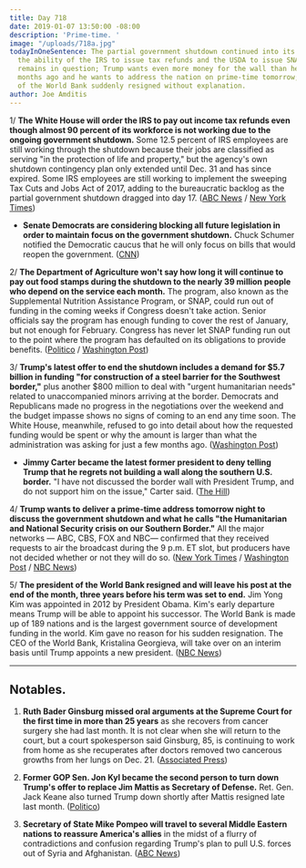```yaml
---
title: Day 718
date: 2019-01-07 13:50:00 -08:00
description: 'Prime-time. '
image: "/uploads/718a.jpg"
todayInOneSentence: The partial government shutdown continued into its 17th day as
  the ability of the IRS to issue tax refunds and the USDA to issue SNAP benefits
  remains in question; Trump wants even more money for the wall than he did a few
  months ago and he wants to address the nation on prime-time tomorrow; and the president
  of the World Bank suddenly resigned without explanation.
author: Joe Amditis
---
```


1/ **The White House will order the IRS to pay out income tax refunds even though almost 90 percent of its workforce is not working due to the ongoing government shutdown.** Some 12.5 percent of IRS employees are still working through the shutdown because their jobs are classified as serving "in the protection of life and property," but the agency's own shutdown contingency plan only extended until Dec. 31 and has since expired. Some IRS employees are still working to implement the sweeping Tax Cuts and Jobs Act of 2017, adding to the bureaucratic backlog as the partial government shutdown dragged into day 17. ([ABC News](https://abcnews.go.com/Politics/white-house-order-irs-pay-income-tax-refunds/story?id=60216999) / [New York Times](https://www.nytimes.com/2019/01/07/us/politics/tax-return-refunds-government-shutdown.html)) 

* **Senate Democrats are considering blocking all future legislation in order to maintain focus on the government shutdown.** Chuck Schumer notified the Democratic caucus that he will only focus on bills that would reopen the government. ([CNN](https://www.cnn.com/2019/01/07/politics/senate-democrats-mull-blocking-legislation-shutdown/index.html))

2/ **The Department of Agriculture won't say how long it will continue to pay out food stamps during the shutdown to the nearly 39 million people who depend on the service each month.** The program, also known as the Supplemental Nutrition Assistance Program, or SNAP, could run out of funding in the coming weeks if Congress doesn't take action. Senior officials say the program has enough funding to cover the rest of January, but not enough for February. Congress has never let SNAP funding run out to the point where the program has defaulted on its obligations to provide benefits. ([Politico](https://www.politico.com/story/2019/01/07/food-stamps-government-shutdown-1062090) / [Washington Post](https://www.washingtonpost.com/business/economy/millions-face-delayed-tax-refunds-cuts-to-food-aid-as-white-house-scrambles-to-deal-with-shutdown/2019/01/04/b5b58616-0fa3-11e9-8938-5898adc28fa2_story.html?utm_term=.f56776f3f1b2))

3/ **Trump's latest offer to end the shutdown includes a demand for $5.7 billion in funding "for construction of a steel barrier for the Southwest border,"** plus another $800 million to deal with "urgent humanitarian needs" related to unaccompanied minors arriving at the border. Democrats and Republicans made no progress in the negotiations over the weekend and the budget impasse shows no signs of coming to an end any time soon. The White House, meanwhile, refused to go into detail about how the requested funding would be spent or why the amount is larger than what the administration was asking for just a few months ago. ([Washington Post](https://www.washingtonpost.com/national/health-science/as-shutdown-drags-on-trump-officials-seek-novel-ways-to-cope-with-its-impacts/2019/01/06/96c54a50-11ee-11e9-90a8-136fa44b80ba_story.html?utm_term=.958cf721ca45))

* **Jimmy Carter became the latest former president to deny telling Trump that he regrets not building a wall along the southern U.S. border.** "I have not discussed the border wall with President Trump, and do not support him on the issue," Carter said. ([The Hill](https://thehill.com/homenews/administration/424205-jimmy-carter-denies-telling-trump-he-regrets-not-building-a-border))

4/ **Trump wants to deliver a prime-time address tomorrow night to discuss the government shutdown and what he calls "the Humanitarian and National Security crisis on our Southern Border."** All the major networks — ABC, CBS, FOX and NBC— confirmed that they received requests to air the broadcast during the 9 p.m. ET slot, but producers have not decided whether or not they will do so. ([New York Times](https://www.nytimes.com/2019/01/07/us/politics/trump-address-border-visit.html) / [Washington Post](https://www.washingtonpost.com/politics/trump-to-visit-us-mexico-border-amid-shutdown-stalemate/2019/01/07/114fc580-129d-11e9-b6ad-9cfd62dbb0a8_story.html?utm_term=.a44a56882b42) / [NBC News](https://www.nbcnews.com/politics/white-house/trump-heading-southern-border-thursday-n955751))

5/ **The president of the World Bank resigned and will leave his post at the end of the month, three years before his term was set to end.** Jim Yong Kim was appointed in 2012 by President Obama. Kim's early departure means Trump will be able to appoint his successor. The World Bank is made up of 189 nations and is the largest government source of development funding in the world. Kim gave no reason for his sudden resignation. The CEO of the World Bank, Kristalina Georgieva, will take over on an interim basis until Trump appoints a new president. ([NBC News](https://www.nbcnews.com/business/economy/world-bank-president-resigns-paving-way-trump-appointee-helm-global-n955781))

---

## Notables.

1. **Ruth Bader Ginsburg missed oral arguments at the Supreme Court for the first time in more than 25 years** as she recovers from cancer surgery she had last month. It is not clear when she will return to the court, but a court spokesperson said Ginsburg, 85, is continuing to work from home as she recuperates after doctors removed two cancerous growths from her lungs on Dec. 21. ([Associated Press](https://apnews.com/b1d7eb8384ef44099d63fde057c4172c))

2. **Former GOP Sen. Jon Kyl became the second person to turn down Trump's offer to replace Jim Mattis as Secretary of Defense.** Ret. Gen. Jack Keane also turned Trump down shortly after Mattis resigned late last month. ([Politico](https://www.politico.com/story/2019/01/07/trump-struggles-to-replace-mattis-1084749))

3. **Secretary of State Mike Pompeo will travel to several Middle Eastern nations to reassure America's allies** in the midst of a flurry of contradictions and confusion regarding Trump's plan to pull U.S. forces out of Syria and Afghanistan. ([ABC News](https://abcnews.go.com/Politics/amid-confusion-syria-withdrawal-pompeo-heads-middle-east/story?id=60211093))